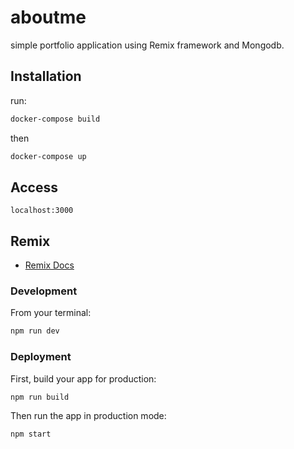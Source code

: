# aboutme
simple portfolio application using Remix framework and Mongodb.

## Installation
run: 
```sh
docker-compose build
```
then 
```sh 
docker-compose up
```

## Access

`localhost:3000`

## Remix

- [Remix Docs](https://remix.run/docs)

### Development

From your terminal:

```sh
npm run dev
```

### Deployment

First, build your app for production:

```sh
npm run build
```

Then run the app in production mode:

```sh
npm start
```

